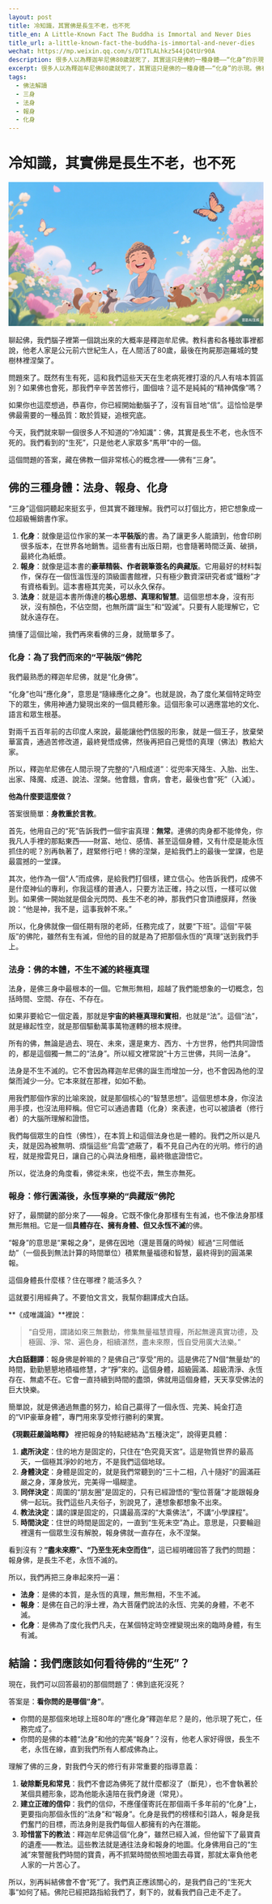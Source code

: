 ```yaml
---
layout: post
title: 冷知識，其實佛是長生不老，也不死
title_en: A Little-Known Fact The Buddha is Immortal and Never Dies
title_url: a-little-known-fact-the-buddha-is-immortal-and-never-dies
wechat: https://mp.weixin.qq.com/s/DT1TLALhkz544jQ4tUr90A
description: 很多人以為釋迦牟尼佛80歲就死了，其實這只是佛的一種身體——“化身”的示現。佛有三種身：不生不滅的“法身”、永恆享樂的“報身”和隨緣示現的“化身”。本文用通俗的語言，結合經典，帶你搞懂佛陀真正的“生命”形態，破除“佛也會死”的誤解。
excerpt: 很多人以為釋迦牟尼佛80歲就死了，其實這只是佛的一種身體——“化身”的示現。佛有三種身：不生不滅的“法身”、永恆享樂的“報身”和隨緣示現的“化身”。本文用通俗的語言，結合經典，帶你搞懂佛陀真正的“生命”形態，破除“佛也會死”的誤解。
tags:
  - 佛法解讀
  - 三身
  - 法身
  - 報身
  - 化身
---
```


# 冷知識，其實佛是長生不老，也不死

![](../images/2025-07-15-23-26-30.png)

聊起佛，我們腦子裡第一個跳出來的大概率是釋迦牟尼佛。教科書和各種故事裡都說，他老人家是公元前六世紀生人，在人間活了80歲，最後在拘屍那迦羅城的雙樹林裡涅槃了。

問題來了。既然有生有死，這和我們這些天天在生老病死裡打滾的凡人有啥本質區別？如果佛也會死，那我們辛辛苦苦修行，圖個啥？這不是純純的“精神偶像”嗎？

如果你也這麼想過，恭喜你，你已經開始動腦子了，沒有盲目地“信”。這恰恰是學佛最需要的一種品質：敢於質疑，追根究底。

今天，我們就來聊一個很多人不知道的“冷知識”：佛，其實是長生不老，也永恆不死的。我們看到的“生死”，只是他老人家眾多“馬甲”中的一個。

這個問題的答案，藏在佛教一個非常核心的概念裡——佛有“三身”。

## 佛的三種身體：法身、報身、化身

“三身”這個詞聽起來挺玄乎，但其實不難理解。我們可以打個比方，把它想象成一位超級暢銷書作家。

1.  **化身**：就像是這位作家的某一本**平裝版**的書。為了讓更多人能讀到，他會印刷很多版本，在世界各地銷售。這些書有出版日期，也會隨著時間泛黃、破損，最終化為紙漿。
2.  **報身**：就像是這本書的**豪華精裝、作者親筆簽名的典藏版**。它用最好的材料製作，保存在一個恆溫恆溼的頂級圖書館裡，只有極少數資深研究者或“鐵粉”才有資格看到。這本書極其完美，可以永久保存。
3.  **法身**：就是這本書所傳達的**核心思想、真理和智慧**。這個思想本身，沒有形狀，沒有顏色，不佔空間，也無所謂“誕生”和“毀滅”。只要有人能理解它，它就永遠存在。

搞懂了這個比喻，我們再來看佛的三身，就簡單多了。

### 化身：為了我們而來的“平裝版”佛陀

我們最熟悉的釋迦牟尼佛，就是“化身佛”。

“化身”也叫“應化身”，意思是“隨緣應化之身”。也就是說，為了度化某個特定時空下的眾生，佛用神通力變現出來的一個具體形象。這個形象可以適應當地的文化、語言和眾生根基。

對兩千五百年前的古印度人來說，最能讓他們信服的形象，就是一個王子，放棄榮華富貴，通過苦修改道，最終覺悟成佛，然後再把自己覺悟的真理（佛法）教給大家。

所以，釋迦牟尼佛在人間示現了完整的“八相成道”：從兜率天降生、入胎、出生、出家、降魔、成道、說法、涅槃。他會餓，會病，會老，最後也會“死”（入滅）。

**他為什麼要這麼做？**

答案很簡單：**身教重於言教**。

首先，他用自己的“死”告訴我們一個宇宙真理：**無常**。連佛的肉身都不能倖免，你我凡人手裡的那點東西——財富、地位、感情、甚至這個身體，又有什麼是能永恆抓住的呢？別再執著了，趕緊修行吧！佛的涅槃，是給我們上的最後一堂課，也是最震撼的一堂課。

其次，他作為一個“人”而成佛，是給我們打個樣，建立信心。他告訴我們，成佛不是什麼神仙的專利，你我這樣的普通人，只要方法正確，持之以恆，一樣可以做到。如果佛一開始就是個金光閃閃、長生不老的神，那我們只會頂禮膜拜，然後說：“他是神，我不是，這事我幹不來。”

所以，化身佛就像一個任期有限的老師，任務完成了，就要“下班”。這個“平裝版”的佛陀，雖然有生有滅，但他的目的就是為了把那個永恆的“真理”送到我們手上。

### 法身：佛的本體，不生不滅的終極真理

法身，是佛三身中最根本的一個。它無形無相，超越了我們能想象的一切概念，包括時間、空間、存在、不存在。

如果非要給它一個定義，那就是**宇宙的終極真理和實相**，也就是“法”。這個“法”，就是緣起性空，就是那個驅動萬事萬物運轉的根本規律。

所有的佛，無論是過去、現在、未來，還是東方、西方、十方世界，他們共同證悟的，都是這個獨一無二的“法身”。所以經文裡常說“十方三世佛，共同一法身”。

法身是不生不滅的。它不會因為釋迦牟尼佛的誕生而增加一分，也不會因為他的涅槃而減少一分。它本來就在那裡，如如不動。

用我們那個作家的比喻來說，就是那個核心的“智慧思想”。這個思想本身，你沒法用手摸，也沒法用秤稱。但它可以通過書籍（化身）來表達，也可以被讀者（修行者）的大腦所理解和證悟。

我們每個眾生的自性（佛性），在本質上和這個法身也是一體的。我們之所以是凡夫，就是因為被無明、煩惱這些“烏雲”遮蔽了，看不見自己內在的光明。修行的過程，就是撥雲見日，讓自己的心與法身相應，最終徹底證悟它。

所以，從法身的角度看，佛從未來，也從不去，無生亦無死。

### 報身：修行圓滿後，永恆享樂的“典藏版”佛陀

好了，最關鍵的部分來了——報身。它既不像化身那樣有生有滅，也不像法身那樣無形無相。它是一個**具體存在、擁有身體、但又永恆不滅**的佛。

“報身”的意思是“果報之身”，是佛在因地（還是菩薩的時候）經過“三阿僧祇劫”（一個長到無法計算的時間單位）積累無量福德和智慧，最終得到的圓滿果報。

這個身體長什麼樣？住在哪裡？能活多久？

這就要引用經典了。不要怕文言文，我幫你翻譯成大白話。

**《成唯識論》**裡說：
> “自受用，謂諸如來三無數劫，修集無量福慧資糧，所起無邊真實功德，及極圓、淨、常、遍色身，相續湛然，盡未來際，恆自受用廣大法樂。”

**大白話翻譯**：報身佛是幹嘛的？是佛自己“享受”用的。這是佛花了N個“無量劫”的時間，勤勤懇懇地積福修慧，才“掙”來的。這個身體，超級圓滿、超級清淨、永恆存在、無處不在。它會一直持續到時間的盡頭，佛就用這個身體，天天享受佛法的巨大快樂。

簡單說，就是佛通過無盡的努力，給自己贏得了一個永恆、完美、純金打造的“VIP豪華身體”，專門用來享受修行勝利的果實。

**《現觀莊嚴論略釋》** 裡把報身的特點總結為“五種決定”，說得更具體：

1.  **處所決定**：住的地方是固定的，只住在“色究竟天宮”。這是物質世界的最高天，一個極其淨妙的地方，不是我們這個地球。
2.  **身體決定**：身體是固定的，就是我們常聽到的“三十二相，八十隨好”的圓滿莊嚴之身，渾身放光，完美得一塌糊塗。
3.  **同伴決定**：周圍的“朋友圈”是固定的，只有已經證悟的“聖位菩薩”才能跟報身佛一起玩。我們這些凡夫俗子，別說見了，連想象都想象不出來。
4.  **教法決定**：講的課是固定的，只講最高深的“大乘佛法”，不講“小學課程”。
5.  **時間決定**：住世的時間是固定的，一直到“生死未空”為止。意思是，只要輪迴裡還有一個眾生沒有解脫，報身佛就一直存在，永不涅槃。

看到沒有？**“盡未來際”、“乃至生死未空而住”**，這已經明確回答了我們的問題：報身佛，是長生不老，永恆不滅的。

所以，我們再把三身串起來捋一遍：

-   **法身**：是佛的本質，是永恆的真理，無形無相，不生不滅。
-   **報身**：是佛在自己的淨土裡，為大菩薩們說法的永恆、完美的身體，不老不滅。
-   **化身**：是佛為了度化我們凡夫，在某個特定時空裡變現出來的臨時身體，有生有滅。

## 結論：我們應該如何看待佛的“生死”？

現在，我們可以回答最初的那個問題了：佛到底死沒死？

答案是：**看你問的是哪個“身”**。

-   你問的是那個來地球上班80年的“應化身”釋迦牟尼？是的，他示現了死亡，任務完成了。
-   你問的是佛的本體“法身”和他的完美“報身”？沒有，他老人家好得很，長生不老，永恆在線，直到我們所有人都成佛為止。

理解了佛的三身，對我們今天的修行有非常重要的指導意義：

1.  **破除斷見和常見**：我們不會認為佛死了就什麼都沒了（斷見），也不會執著於某個具體形象，認為他能永遠陪在我們身邊（常見）。
2.  **建立正確的信仰**：我們的信仰，不應僅僅寄託在那個兩千多年前的“化身”上，更要指向那個永恆的“法身”和“報身”。化身是我們的榜樣和引路人，報身是我們奮鬥的目標，而法身則是我們每個人都擁有的內在潛能。
3.  **珍惜當下的教法**：釋迦牟尼佛這個“化身”，雖然已經入滅，但他留下了最寶貴的遺產——教法。這些教法就是通往法身和報身的地圖。化身佛用自己的“生滅”來警醒我們時間的寶貴，再不抓緊時間依照地圖去尋寶，那就太辜負他老人家的一片苦心了。

所以，別再糾結佛會不會“死”了。我們真正應該關心的，是我們自己的“生死大事”如何了結。佛陀已經把路指給我們了，剩下的，就看我們自己走不走了。

